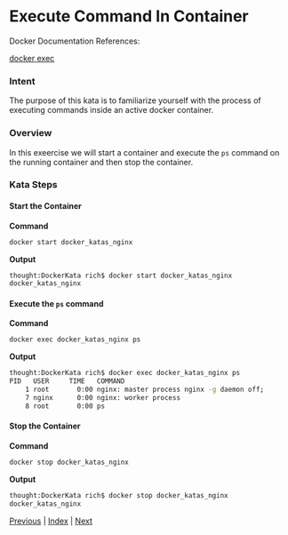 # Execute Command In Container

Docker Documentation References:

[docker exec](https://docs.docker.com/engine/reference/commandline/exec/)

### Intent

The purpose of this kata is to familiarize yourself with the process of executing commands inside an active docker container.

### Overview

In this exeercise we will start a container and execute the `ps` command on the running container and then stop the container.

### Kata Steps

#### Start the Container

**Command**

```bash
docker start docker_katas_nginx
```

**Output**

```bash
thought:DockerKata rich$ docker start docker_katas_nginx
docker_katas_nginx
```

#### Execute the `ps` command

**Command**

```bash
docker exec docker_katas_nginx ps
```

**Output**

```bash
thought:DockerKata rich$ docker exec docker_katas_nginx ps
PID   USER     TIME   COMMAND
    1 root       0:00 nginx: master process nginx -g daemon off;
    7 nginx      0:00 nginx: worker process
    8 root       0:00 ps
```

#### Stop the Container

**Command**

```bash
docker stop docker_katas_nginx
```

**Output**

```bash
thought:DockerKata rich$ docker stop docker_katas_nginx
docker_katas_nginx
```

[Previous](9_delete_image_by_tag.md) | [Index](README.md) | [Next](11_change_container_state.md)

